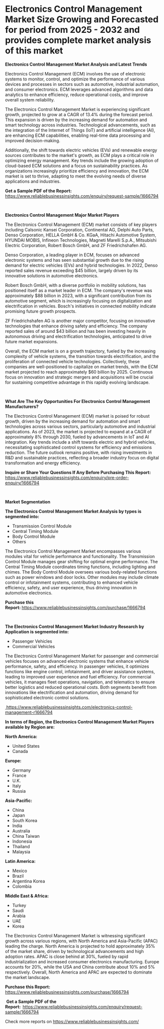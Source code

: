 <p><h1>Electronics Control Management Market Size Growing and Forecasted for period from 2025 - 2032 and provides complete market analysis of this market</h1></p><p><strong>Electronics Control Management Market Analysis and Latest Trends</strong></p>
<p><p>Electronics Control Management (ECM) involves the use of electronic systems to monitor, control, and optimize the performance of various devices and processes in sectors such as automotive, industrial automation, and consumer electronics. ECM leverages advanced algorithms and data analytics to enhance efficiency, reduce operational costs, and improve overall system reliability.</p><p>The Electronics Control Management Market is experiencing significant growth, projected to grow at a CAGR of 13.4% during the forecast period. This expansion is driven by the increasing demand for automation and smart technology across industries. Technological advancements, such as the integration of the Internet of Things (IoT) and artificial intelligence (AI), are enhancing ECM capabilities, enabling real-time data processing and improved decision-making.</p><p>Additionally, the shift towards electric vehicles (EVs) and renewable energy sources contributes to the market's growth, as ECM plays a critical role in optimizing energy management. Key trends include the growing adoption of cloud-based ECM solutions and a focus on sustainability practices. As organizations increasingly prioritize efficiency and innovation, the ECM market is set to thrive, adapting to meet the evolving needs of diverse applications and industries.</p></p>
<p><strong>Get a Sample PDF of the Report:&nbsp;</strong> <a href="https://www.reliablebusinessinsights.com/enquiry/request-sample/1666794?utm_campaign=3062&utm_medium=2&utm_source=Github&utm_content=ia&utm_term=08032025&utm_id=electronics-control-management">https://www.reliablebusinessinsights.com/enquiry/request-sample/1666794</a></p>
<p>&nbsp;</p>
<p><strong>Electronics Control Management Major Market Players</strong></p>
<p><p>The Electronics Control Management (ECM) market consists of key players including Calsonic Kansei Corporation, Continental AG, Delphi Auto Parts, Denso Corporation, HELLA GmbH & Co. KGaA, Hitachi Automotive System, HYUNDAI MOBIS, Infineon Technologies, Magneti Marelli S.p.A., Mitsubishi Electric Corporation, Robert Bosch GmbH, and ZF Friedrichshafen AG. </p><p>Denso Corporation, a leading player in ECM, focuses on advanced electronic systems and has seen substantial growth due to the rising demand for electric vehicles (EVs) and hybrid technologies. In 2022, Denso reported sales revenue exceeding $45 billion, largely driven by its innovative solutions in automotive electronics.</p><p>Robert Bosch GmbH, with a diverse portfolio in mobility solutions, has positioned itself as a market leader in ECM. The company's revenue was approximately $88 billion in 2023, with a significant contribution from its automotive segment, which is increasingly focusing on digitalization and electrification in vehicles. Bosch's initiatives in connected mobility indicate promising future growth prospects.</p><p>ZF Friedrichshafen AG is another major competitor, focusing on innovative technologies that enhance driving safety and efficiency. The company reported sales of around $43 billion and has been investing heavily in autonomous driving and electrification technologies, anticipated to drive future market expansions.</p><p>Overall, the ECM market is on a growth trajectory, fueled by the increasing complexity of vehicle systems, the transition towards electrification, and the proliferation of connected vehicle technologies. Collectively, these companies are well-positioned to capitalize on market trends, with the ECM market projected to reach approximately $60 billion by 2025. Continuous focus on innovation and strategic mergers and acquisitions will be crucial for sustaining competitive advantage in this rapidly evolving landscape.</p></p>
<p>&nbsp;</p>
<p><strong>What Are The Key Opportunities For Electronics Control Management Manufacturers?</strong></p>
<p><p>The Electronics Control Management (ECM) market is poised for robust growth, driven by the increasing demand for automation and smart technologies across various sectors, particularly automotive and industrial applications. As of 2023, the market is projected to expand at a CAGR of approximately 8% through 2030, fueled by advancements in IoT and AI integration. Key trends include a shift towards electric and hybrid vehicles, necessitating sophisticated control systems for efficiency and emissions reduction. The future outlook remains positive, with rising investments in R&D and sustainable practices, reflecting a broader industry focus on digital transformation and energy efficiency.</p></p>
<p><strong>Inquire or Share Your Questions If Any Before Purchasing This Report:</strong> <a href="https://www.reliablebusinessinsights.com/enquiry/pre-order-enquiry/1666794?utm_campaign=3062&utm_medium=2&utm_source=Github&utm_content=ia&utm_term=08032025&utm_id=electronics-control-management">https://www.reliablebusinessinsights.com/enquiry/pre-order-enquiry/1666794</a></p>
<p>&nbsp;</p>
<p><strong>Market Segmentation</strong></p>
<p><strong>The Electronics Control Management Market Analysis by types is segmented into:</strong></p>
<p><ul><li>Transmission Control Module</li><li>Central Timing Module</li><li>Body Control Module</li><li>Others</li></ul></p>
<p><p>The Electronics Control Management Market encompasses various modules vital for vehicle performance and functionality. The Transmission Control Module manages gear shifting for optimal engine performance. The Central Timing Module coordinates timing functions, including lighting and chimes. The Body Control Module oversees various body-related functions such as power windows and door locks. Other modules may include climate control or infotainment systems, contributing to enhanced vehicle efficiency, safety, and user experience, thus driving innovation in automotive electronics.</p></p>
<p><strong>Purchase this Report:&nbsp;</strong><a href="https://www.reliablebusinessinsights.com/purchase/1666794?utm_campaign=3062&utm_medium=2&utm_source=Github&utm_content=ia&utm_term=08032025&utm_id=electronics-control-management">https://www.reliablebusinessinsights.com/purchase/1666794</a></p>
<p>&nbsp;</p>
<p><strong>The Electronics Control Management Market Industry Research by Application is segmented into:</strong></p>
<p><ul><li>Passenger Vehicles</li><li>Commercial Vehicles</li></ul></p>
<p><p>The Electronics Control Management Market for passenger and commercial vehicles focuses on advanced electronic systems that enhance vehicle performance, safety, and efficiency. In passenger vehicles, it optimizes functions like engine control, infotainment, and driver assistance systems, leading to improved user experience and fuel efficiency. For commercial vehicles, it manages fleet operations, navigation, and telematics to ensure better logistics and reduced operational costs. Both segments benefit from innovations like electrification and automation, driving demand for sophisticated electronic control solutions.</p></p>
<p><a href="https://www.reliablebusinessinsights.com/electronics-control-management-r1666794?utm_campaign=3062&utm_medium=2&utm_source=Github&utm_content=ia&utm_term=08032025&utm_id=electronics-control-management">&nbsp;https://www.reliablebusinessinsights.com/electronics-control-management-r1666794</a></p>
<p><strong>In terms of Region, the Electronics Control Management Market Players available by Region are:</strong></p>
<p>
    <p> <strong> North America: </strong>
        <ul>
            <li>United States</li>
            <li>Canada</li>
        </ul>
        </p> 
    <p> <strong> Europe: </strong>
        <ul>
            <li>Germany</li>
            <li>France</li>
            <li>U.K.</li>
            <li>Italy</li>
            <li>Russia</li>
        </ul>
        </p> 
    <p> <strong> Asia-Pacific: </strong>
        <ul>
            <li>China</li>
            <li>Japan</li>
            <li>South Korea</li>
            <li>India</li>
            <li>Australia</li>
            <li>China Taiwan</li>
            <li>Indonesia</li>
            <li>Thailand</li>
            <li>Malaysia</li>
        </ul>
        </p> 
    <p> <strong> Latin America: </strong>
        <ul>
            <li>Mexico</li>
            <li>Brazil</li>
            <li>Argentina Korea</li>
            <li>Colombia</li>
        </ul>
        </p> 
    <p> <strong> Middle East & Africa: </strong>
        <ul>
            <li>Turkey</li>
            <li>Saudi</li>
            <li>Arabia</li>
            <li>UAE</li>
            <li>Korea</li>
        </ul>
    </p>
    </p>
<p><p>The Electronics Control Management Market is witnessing significant growth across various regions, with North America and Asia-Pacific (APAC) leading the charge. North America is projected to hold approximately 35% of the market share, driven by technological advancements and high adoption rates. APAC is close behind at 30%, fueled by rapid industrialization and increased consumer electronics manufacturing. Europe accounts for 20%, while the USA and China contribute about 10% and 5% respectively. Overall, North America and APAC are expected to dominate the market landscape.</p></p>
<p><strong>Purchase this Report: </strong><a href="https://www.reliablebusinessinsights.com/purchase/1666794?utm_campaign=3062&utm_medium=2&utm_source=Github&utm_content=ia&utm_term=08032025&utm_id=electronics-control-management">https://www.reliablebusinessinsights.com/purchase/1666794</a></p>
<p>&nbsp;<strong>Get a Sample PDF of the Report:&nbsp;&nbsp;</strong><a href="https://www.reliablebusinessinsights.com/enquiry/request-sample/1666794?utm_campaign=3062&utm_medium=2&utm_source=Github&utm_content=ia&utm_term=08032025&utm_id=electronics-control-management">https://www.reliablebusinessinsights.com/enquiry/request-sample/1666794</a></p>
<p><strong></strong></p>
<p>Check more reports on <a href="https://www.reliablebusinessinsights.com/?utm_campaign=3062&utm_medium=2&utm_source=Github&utm_content=ia&utm_term=08032025&utm_id=electronics-control-management">https://www.reliablebusinessinsights.com/</a></p>